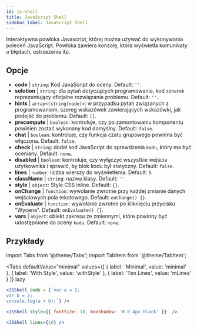 ```yaml
---
id: js-shell
title: JavaScript Shell
sidebar_label: JavaScript Shell
---
```


Interaktywna powłoka Javascript, której można używać do wykonywania poleceń JavaScript. Powłoka zawiera konsolę, która wyświetla komunikaty o błędach, ostrzeżenia itp.

## Opcje

* __code__ | `string`: Kod JavaScript do oceny. Default: `''`.
* __solution__ | `string`: dla pytań dotyczących programowania, kod `sznurek` reprezentujący oficjalne rozwiązanie problemu. Default: `''`.
* __hints__ | `array<(string|node)>`: w przypadku pytań związanych z programowaniem, szereg wskazówek zawierających wskazówki, jak podejść do problemu. Default: `[]`.
* __precompute__ | `boolean`: kontroluje, czy po zamontowaniu komponentu powinien zostać wykonany kod domyślny. Default: `false`.
* __chat__ | `boolean`: kontroluje, czy funkcja czatu grupowego powinna być włączona. Default: `false`.
* __check__ | `string`: dodał kod JavaScript do sprawdzenia `kodu`, który ma być oceniany. Default: `none`.
* __disabled__ | `boolean`: kontroluje, czy wyłączyć wszystkie wejścia użytkownika i sprawić, by blok kodu był statyczny. Default: `false`.
* __lines__ | `number`: liczba wierszy do wyświetlenia. Default: `5`.
* __className__ | `string`: nazwa klasy. Default: `''`.
* __style__ | `object`: Style CSS inline. Default: `{}`.
* __onChange__ | `function`: wywołanie zwrotne przy każdej zmianie danych wejściowych pola tekstowego. Default: `onChange() {}`.
* __onEvaluate__ | `function`: wywołanie zwrotne po kliknięciu przycisku "Wycena". Default: `onEvaluate() {}`.
* __vars__ | `object`: obiekt zakresu ze zmiennymi, które powinny być udostępnione do oceny `kodu`. Default: `none`.


## Przykłady

import Tabs from '@theme/Tabs';
import TabItem from '@theme/TabItem';

<Tabs
    defaultValue="minimal"
    values={[
        { label: 'Minimal', value: 'minimal' },
        { label: 'With Style', value: 'withStyle' },
        { label: 'Ten Lines', value: 'mLines' }
    ]}
    lazy
>

<TabItem value="minimal">

```jsx live
<JSShell code = {`var a = 2; 
var b = 2;
console.log(a + b);`} />
```

</TabItem>

<TabItem value="withStyle">

```jsx live
<JSShell style={{ fontSize: 18, boxShadow: '0 0 4px black' }}  />
```

</TabItem>

<TabItem value="mLines">

```jsx live
<JSShell lines={10} />
```

</TabItem>

</Tabs>




